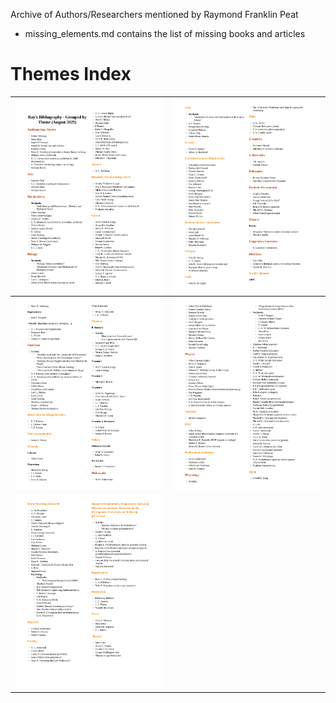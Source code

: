 Archive of Authors/Researchers mentioned by Raymond Franklin Peat
- missing_elements.md contains the list of missing books and articles

# Themes Index

| ![Bibliography1](img/bibliography_by_theme-1.png) | ![Bibliography2](img/bibliography_by_theme-2.png) |
|:---------------:|:---------------:|
| ![Bibliography3](img/bibliography_by_theme-3.png) | ![Bibliography4](img/bibliography_by_theme-4.png) |
| ![Bibliography5](img/bibliography_by_theme-5.png) | |


